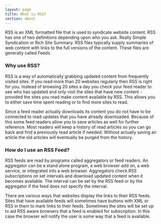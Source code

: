 ```yaml
---
layout: page
title: What is RSS?
section: about
---
```

RSS is an XML formatted file that is used to syndicate website content. RSS has one of two definitions depending upon who you ask. Really Simple Syndication or Rich Site Summary. RSS files typically supply summaries of web content with links to the full versions of the content. These files are generally called Feeds.

### Why use RSS?

RSS is a way of automatically grabbing updated content from frequently visited sites. If you read more than 20 websites regularly then RSS is right for you. Instead of browsing 20 sites a day you check your feed reader to see who has updated and only visit the sites that have new content - provided the sites you read make content available by RSS. This allows you to either save time spent reading or to find more sites to read.

Since a feed reader actually downloads its content you do not have to be connected to read updates that you have already downloaded. Because of this some feed readers allow you to save articles as well for further reference. Most readers will keep a history of read articles so you can go back and find a previously read article if needed. Without actually saving an article the old articles will eventually be purged from the history.

### How do I use an RSS Feed?

RSS feeds are read by programs called aggregators or feed readers. An aggregator can be a stand alone program, a web browser add on, a web service, or integrated into a web browser. Aggregators check RSS subscriptions on set intervals and download updated content when it becomes available. The interval can be set by the RSS feed or by the aggregator if the feed does not specify the interval.

There are various ways that websites display the links to their RSS feeds. Sites that have available feeds will sometimes have buttons with XML or RSS in them to mark links to their feeds. Sometimes the sites will be set up to aid RSS aware browsers that a feed is enabled for subscription. In this case the browser will notify the user is some way that a feed is available.
